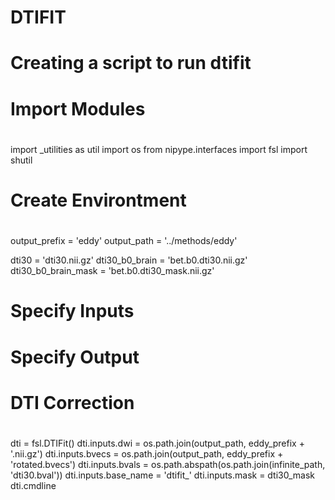 # DTIFIT
# Creating a script to run dtifit
#
# Import Modules
#
import _utilities as util
import os
from nipype.interfaces import fsl
import shutil
#
# Create Environtment
#

output_prefix    = 'eddy'
output_path      = '../methods/eddy'

dti30 = 'dti30.nii.gz'
dti30_b0_brain = 'bet.b0.dti30.nii.gz'
dti30_b0_brain_mask = 'bet.b0.dti30_mask.nii.gz'

#
# Specify Inputs
#

# 
# Specify Output
#

#
# DTI Correction
#
dti = fsl.DTIFit()
dti.inputs.dwi = os.path.join(output_path, eddy_prefix + '.nii.gz')
dti.inputs.bvecs = os.path.join(output_path, eddy_prefix + 'rotated.bvecs')
dti.inputs.bvals = os.path.abspath(os.path.join(infinite_path, 'dti30.bval'))
dti.inputs.base_name = 'dtifit_'
dti.inputs.mask = dti30_mask
dti.cmdline
